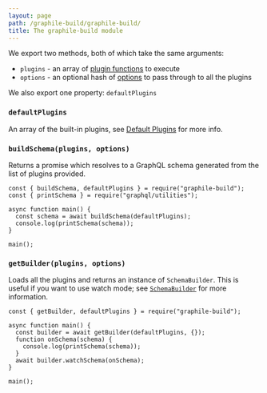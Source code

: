 ```yaml
---
layout: page
path: /graphile-build/graphile-build/
title: The graphile-build module
---
```


We export two methods, both of which take the same arguments:

- `plugins` - an array of [plugin functions](/graphile-build/plugins/) to execute
- `options` - an optional hash of [options](/graphile-build/plugin-options/) to pass through to all the plugins

We also export one property: `defaultPlugins`

### `defaultPlugins`

An array of the built-in plugins, see [Default Plugins](/graphile-build/default-plugins/) for more info.

### `buildSchema(plugins, options)`

Returns a promise which resolves to a GraphQL schema generated from the list of plugins provided.

```js{5}
const { buildSchema, defaultPlugins } = require("graphile-build");
const { printSchema } = require("graphql/utilities");

async function main() {
  const schema = await buildSchema(defaultPlugins);
  console.log(printSchema(schema));
}

main();
```

### `getBuilder(plugins, options)`

Loads all the plugins and returns an instance of `SchemaBuilder`. This is
useful if you want to use watch mode; see
[`SchemaBuilder`](/graphile-build/schema-builder/) for more information.

```js{4,8}
const { getBuilder, defaultPlugins } = require("graphile-build");

async function main() {
  const builder = await getBuilder(defaultPlugins, {});
  function onSchema(schema) {
    console.log(printSchema(schema));
  }
  await builder.watchSchema(onSchema);
}

main();
```

